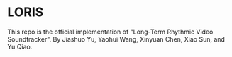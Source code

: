 # LORIS

This repo is the official implementation of "Long-Term Rhythmic Video Soundtracker". By Jiashuo Yu, Yaohui Wang, Xinyuan Chen, Xiao Sun, and Yu Qiao.  
